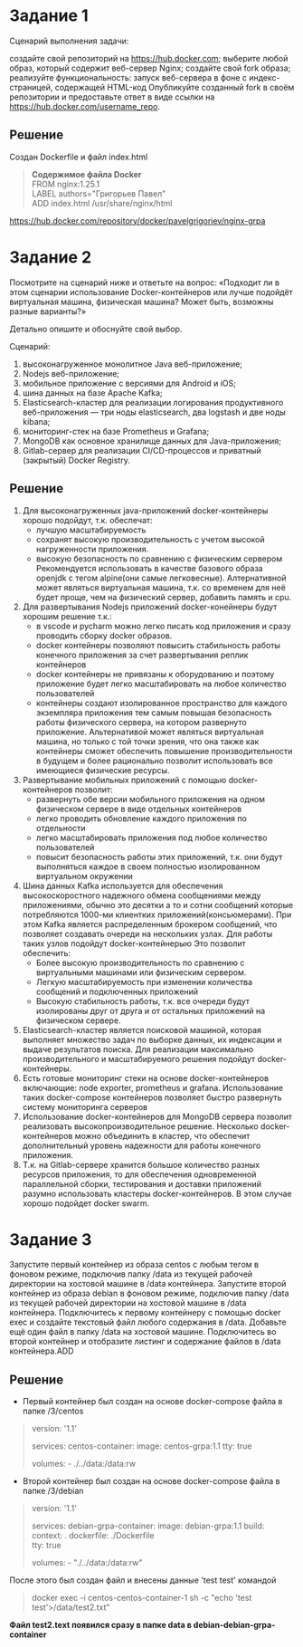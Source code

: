 # Задание 1
Сценарий выполнения задачи:

создайте свой репозиторий на https://hub.docker.com;
выберите любой образ, который содержит веб-сервер Nginx;
создайте свой fork образа;
реализуйте функциональность: запуск веб-сервера в фоне с индекс-страницей, содержащей HTML-код
Опубликуйте созданный fork в своём репозитории и предоставьте ответ в виде ссылки на https://hub.docker.com/username_repo.

## Решение

Создан Dockerfile и файл index.html
> **Содержимое файла Docker** \
> FROM nginx:1.25.1 \
> LABEL authors="Григорьев Павел" \
> ADD index.html /usr/share/nginx/html 

https://hub.docker.com/repository/docker/pavelgrigoriev/nginx-grpa

# Задание 2

Посмотрите на сценарий ниже и ответьте на вопрос: «Подходит ли в этом сценарии использование Docker-контейнеров или лучше подойдёт виртуальная машина, физическая машина? Может быть, возможны разные варианты?»

Детально опишите и обоснуйте свой выбор.

Сценарий:

1. высоконагруженное монолитное Java веб-приложение;
2. Nodejs веб-приложение;
3. мобильное приложение c версиями для Android и iOS;
4. шина данных на базе Apache Kafka;
5. Elasticsearch-кластер для реализации логирования продуктивного веб-приложения — три ноды elasticsearch, два logstash и две ноды kibana;
6. мониторинг-стек на базе Prometheus и Grafana;
7. MongoDB как основное хранилище данных для Java-приложения;
8. Gitlab-сервер для реализации CI/CD-процессов и приватный (закрытый) Docker Registry.

## Решение

1. Для высоконагруженных java-приложений docker-контейнеры хорошо подойдут, т.к. обеспечат:
   - лучшую масштабируемость
   - сохранят высокую производительность с учетом высокой нагруженности приложения.
   - высокую безопасность по сравнению с физическим сервером
   Рекомендуется использовать в качестве базового образа openjdk с тегом alpine(они самые легковесные). 
   Алтернативной может являться виртуальная машина, т.к. со временем для неё будет проще, чем на физический сервер, добавить память и cpu.
2. Для развертывания Nodejs приложений docker-конейнеры будут хорошим решение т.к.: 
   - в vscode и pycharm  можно легко писать код приложения и сразу проводить сборку docker образов. 
   - docker контейнеры позволяют повысить стабильность работы конечного приложения за счет развертывания реплик контейнеров
   - docker контейнеры не привязаны к оборудованию и поэтому приложение будет легко масштабировать на любое количество пользователей
   - контейнеры создают изолированное пространство для каждого экземпляра приложения тем самым повышая безопасность работы физического сервера, на котором развернуто приложение.
  Альтернативой может являться виртуальная машина, но только с той точки зрения, что она также как контейнеры сможет обеспечить повышение производительности в будущем и более рационально позволит использовать все имеющиеся физические ресурсы.
3. Развертывание мобильных приложений с помощью docker-контейнеров позволит:
   - развернуть обе версии мобильного приложения на одном физическом сервере в виде отдельных контейнеров
   - легко проводить обновление каждого приложения по отдельности
   - легко масштабировать приложения под любое количество пользователей
   - повысит безопасность работы этих приложений, т.к. они будут выполняться каждое в своем полностью изолированном виртуальном окружении
4. Шина данных Kafka используется для обеспечения высокоскоростного надежного обмена сообщениями между приложениями, обычно это десятки а то и сотни сообщений которые потребляются 1000-ми клиентких приложений(консьюмерами). При этом Kafka является распределенным брокером сообщений, что позволяет создавать очереди на нескольких узлах. Для работы таких узлов подойдут docker-контейнерыю Это позволит обеспечить:
   - Более высокую производительность по сравнению с виртуальными машинами или физическим сервером.
   - Легкую масштабируемость при изменении количества сообщений и подключенных приложений
   - Высокую стабильность работы, т.к. все очереди будут изолированы друг от друга и от остальных приложений на физическом сервере.
5. Elasticsearch-кластер является поисковой машиной, которая выполняет множество задач по выборке данных, их индексации и выдаче результатов поиска. Для реализации максимально производительного и масштабируемого решения подойдут docker-контейнеры.
6. Есть готовые мониторинг стеки на основе docker-контейнеров включающие: node exporter, prometheus и grafana. Использование таких docker-compose контейнеров позволяет быстро развернуть систему мониторинга серверов
7. Использование docker-контейнеров для MongoDB сервера позволит реализовать высокопроизводительное решение. Несколько docker-контейнеров можно объединить в кластер, что обеспечит дополнительный уровень надежности для работы конечного приложения.
8. Т.к. на Gitlab-сервере хранится большое количество разных ресурсов приложения, то для обеспечения одновременной параллельной сборки, тестирования и доставки приложений разумно использовать кластеры docker-контейнеров. В этом случае хорошо подойдет docker swarm.

# Задание 3

Запустите первый контейнер из образа centos c любым тегом в фоновом режиме, подключив папку /data из текущей рабочей директории на хостовой машине в /data контейнера.
Запустите второй контейнер из образа debian в фоновом режиме, подключив папку /data из текущей рабочей директории на хостовой машине в /data контейнера.
Подключитесь к первому контейнеру с помощью docker exec и создайте текстовый файл любого содержания в /data.
Добавьте ещё один файл в папку /data на хостовой машине.
Подключитесь во второй контейнер и отобразите листинг и содержание файлов в /data контейнера.ADD

## Решение

- Первый контейнер был создан на основе docker-compose файла в папке /3/centos
> version: '1.1'
>
> services:
>  centos-container:
>    image: centos-grpa:1.1
>    tty: true
>    
>    volumes:
>      - ./../data:/data:rw
> 
- Второй контейнер был создан на основе docker-compose файла в папке /3/debian
> version: '1.1'
> 
> services:
>  debian-grpa-container: 
>    image: debian-grpa:1.1
>    build:
>      context: .
>      dockerfile: ./Dockerfile    
>    tty: true
>    
>    volumes:
>      - "./../data:/data:rw"

После этого был создан файл и внесены данные 'test test' командой
> docker exec -i centos-centos-container-1 sh -c "echo 'test test'>/data/test2.txt"

**Файл test2.text появился сразу в папке data в debian-debian-grpa-container**



